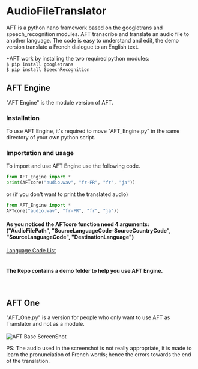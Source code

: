 # AudioFileTranslator
AFT is a python nano framework based on the googletrans and speech_recognition modules. AFT transcribe and translate an audio file to another language. The code is easy to understand and edit, the demo version translate a French dialogue to an English text.

*AFT work by installing the two required python modules:
</br>`$ pip install googletrans`
</br>`$ pip install SpeechRecognition`

## AFT Engine
"AFT Engine" is the module version of AFT. 
### Installation
To use AFT Engine, it's required to move "AFT_Engine.py" in the same directory of your own python script.
### Importation and usage
To import and use AFT Engine use the following code.</br>
```python
from AFT_Engine import *
print(AFTcore("audio.wav", "fr-FR", "fr", "ja"))
```
or (if you don't want to print the translated audio)</br>
```python
from AFT_Engine import *
AFTcore("audio.wav", "fr-FR", "fr", "ja"))
```
#### As you noticed the AFTcore function need 4 arguments: </br> ("AudioFilePath", "SourceLanguageCode-SourceCountryCode", "SourceLanguageCode", "DestinationLanguage")
[Language Code List](https://cloud.google.com/translate/docs/languages "Language Code List")</br></br>
#### The Repo contains a demo folder to help you use AFT Engine.

</br>

## AFT One
"AFT_One.py" is a version for people who only want to use AFT as Translator and not as a module. </br> </br>
![AFT Base ScreenShot](https://raw.githubusercontent.com/nnnzo/Ressources/master/img/Capture%20d%E2%80%99e%CC%81cran%202020-08-02%20a%CC%80%2012.28.09.png)

PS: The audio used in the screenshot is not really appropriate, it is made to learn the pronunciation of French words; hence the errors towards the end of the translation.
